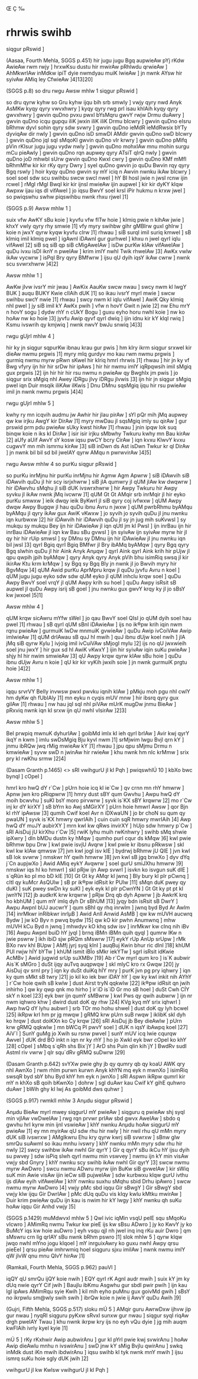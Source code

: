 Œ Ç ‰
# rhrwis swihb

siqgur pRswid ]

(Aasaa, Fourth Mehla, SGGS p.451)
hir jugu jugu Bgq aupwieAw pYj rKdw AwieAw rwm rwjy ]
hrxwKsu dustu hir mwirAw pRhlwdu qrwieAw ]
AhMkwrIAw inMdkw ipiT dyie nwmdyau muiK lwieAw ]
jn nwnk AYsw hir syivAw AMiq ley CfwieAw ]4]13]20]


(SGGS p.8)
so dru rwgu Awsw mhlw 1
siqgur pRswid ]

so dru qyrw kyhw so Gru kyhw ijqu bih srb smwly ]
vwjy qyry nwd Anyk AsMKw kyqy qyry vwvxhwry ] 
kyqy qyry rwg prI isau khIAih kyqy qyry gwvxhwry ] 
gwvin quDno pvxu pwxI bYsMqru gwvY rwjw Drmu duAwry ] 
gwvin quDno icqu gupqu iliK jwxin iliK iliK Drmu bIcwry ] 
gwvin quDno eIsru bRhmw dyvI sohin qyry sdw svwry ] 
gwvin quDno ieMdR ieMdRwsix bYTy dyviqAw dir nwly ] 
gwvin quDno isD smwDI AMdir gwvin quDno swD bIcwry ] 
gwvin quDno jqI sqI sMqoKI gwvin quDno vIr krwry ] 
gwvin quDno pMifq pVin rKIsur jugu jugu vydw nwly ] 
gwvin quDno mohxIAw mnu mohin surgu mCu pieAwly ] 
gwvin quDno rqn aupwey qyry ATsiT qIrQ nwly ] 
gwvin quDno joD mhwbl sUrw gwvin quDno KwxI cwry ] 
gwvin quDno KMf mMfl bRhmMfw kir kir rKy qyry Dwry ] 
syeI quDno gwvin jo quDu Bwvin rqy qyry Bgq rswly ] 
hoir kyqy quDno gwvin sy mY iciq n Awvin nwnku ikAw bIcwry ] 
soeI soeI sdw scu swihbu swcw swcI nweI ] 
hY BI hosI jwie n jwsI rcnw ijin rcweI ] 
rMgI rMgI BwqI kir kir ijnsI mwieAw ijin aupweI ] 
kir kir dyKY kIqw Awpxw ijau iqs dI vifAweI ] 
jo iqsu BwvY soeI krsI iPir hukmu n krxw jweI ] 
so pwiqswhu swhw piqswihbu nwnk rhxu rjweI ]1] 

(SGGS p.9)
Awsw mhlw 1 ]

suix vfw AwKY sBu koie ] 
kyvfu vfw fITw hoie ] 
kImiq pwie n kihAw jwie ] 
khxY vwly qyry rhy smwie ]1] 
vfy myry swihbw gihr gMBIrw guxI ghIrw ] 
koie n jwxY qyrw kyqw kyvfu cIrw ]1] rhwau ] 
siB surqI imil suriq kmweI ] 
sB kImiq imil kImiq pweI ] 
igAwnI iDAwnI gur gurhweI ] 
khxu n jweI qyrI iqlu vifAweI ]2] 
siB sq siB qp siB cMigAweIAw ] 
isDw purKw kIAw vifAweIAw ] 
quDu ivxu isDI iknY n pweIAw ] 
krim imlY nwhI Twik rhweIAw ]3] 
AwKx vwlw ikAw vycwrw ] 
isPqI Bry qyry BMfwrw ] 
ijsu qU dyih iqsY ikAw cwrw ] 
nwnk scu svwrxhwrw ]4]2] 

Awsw mhlw 1 ]

AwKw jIvw ivsrY mir jwau ] 
AwKix AauKw swcw nwau ] 
swcy nwm kI lwgY BUK ] 
auqu BUKY Kwie clIAih dUK ]1] 
so ikau ivsrY myrI mwie ] 
swcw swihbu swcY nwie ]1] rhwau ] 
swcy nwm kI iqlu vifAweI ] 
AwiK Qky kImiq nhI pweI ] 
jy siB imil kY AwKx pwih ] 
vfw n hovY Gwit n jwie ]2] 
nw Ehu mrY n hovY sogu ] 
dydw rhY n cUkY Bogu ] 
guxu eyho horu nwhI koie ] 
nw ko hoAw nw ko hoie ]3] 
jyvfu Awip qyvf qyrI dwiq ] 
ijin idnu kir kY kIqI rwiq ] 
Ksmu ivswrih qy kmjwiq ] 
nwnk nwvY bwJu snwiq ]4]3] 

rwgu gUjrI mhlw 4 ]

hir ky jn siqgur sqpurKw ibnau krau gur pwis ] 
hm kIry ikrm siqgur srxweI kir dieAw nwmu prgwis ]1] 
myry mIq gurdyv mo kau rwm nwmu prgwis ] 
gurmiq nwmu myrw pRwn sKweI hir kIriq hmrI rhrwis ]1] rhwau ] 
hir jn ky vf Bwg vfyry ijn hir hir srDw hir ipAws ] 
hir hir nwmu imlY iqRpqwsih imil sMgiq gux prgwis ]2] 
ijn hir hir hir rsu nwmu n pwieAw qy BwghIx jm pwis ] 
jo siqgur srix sMgiq nhI Awey iDRgu jIvy iDRgu jIvwis ]3] 
ijn hir jn siqgur sMgiq pweI iqn Duir msqik iliKAw ilKwis ] 
Dnu DMnu sqsMgiq ijqu hir rsu pwieAw imil jn nwnk nwmu prgwis ]4]4] 

rwgu gUjrI mhlw 5 ]

kwhy ry mn icqvih audmu jw Awhir hir jIau pirAw ] 
sYl pQr mih jMq aupwey qw kw irjku AwgY kir DirAw ]1] 
myry mwDau jI sqsMgiq imly su qirAw ] 
gur prswid prm pdu pwieAw sUky kwst hirAw ]1] rhwau ] 
jnin ipqw lok suq binqw koie n iks kI DirAw ] 
isir isir irjku sMbwhy Twkuru kwhy mn Bau kirAw ]2] 
aUfy aUif AwvY sY kosw iqsu pwCY bcry CirAw ] 
iqn kvxu KlwvY kvxu cugwvY mn mih ismrnu kirAw ]3] 
siB inDwn ds Ast isDwn Twkur kr ql DirAw ] 
jn nwnk bil bil sd bil jweIAY qyrw AMqu n pwrwvirAw ]4]5] 

rwgu Awsw mhlw 4 so purKu
siqgur pRswid ]

so purKu inrMjnu hir purKu inrMjnu hir Agmw Agm Apwrw ] 
siB iDAwvih siB iDAwvih quDu jI hir scy isrjxhwrw ] 
siB jIA qumwry jI qUM jIAw kw dwqwrw ] 
hir iDAwvhu sMqhu jI siB dUK ivswrxhwrw ] 
hir Awpy Twkuru hir Awpy syvku jI ikAw nwnk jMq ivcwrw ]1] 
qUM Gt Gt AMqir srb inrMqir jI hir eyko purKu smwxw ] 
ieik dwqy ieik ByKwrI jI siB qyry coj ivfwxw ] 
qUM Awpy dwqw Awpy Bugqw jI hau quDu ibnu Avru n jwxw ] 
qUM pwrbRhmu byAMqu byAMqu jI qyry ikAw gux AwiK vKwxw ] 
jo syvih jo syvih quDu jI jnu nwnku iqn kurbwxw ]2] 
hir iDAwvih hir iDAwvih quDu jI sy jn jug mih suKvwsI ] 
sy mukqu sy mukqu Bey ijn hir iDAwieAw jI iqn qUtI jm kI PwsI ] 
ijn inrBau ijn hir inrBau iDAwieAw jI iqn kw Bau sBu gvwsI ] 
ijn syivAw ijn syivAw myrw hir jI qy hir hir rUip smwsI ] 
sy DMnu sy DMnu ijn hir iDAwieAw jI jnu nwnku iqn bil jwsI ]3] 
qyrI Bgiq qyrI Bgiq BMfwr jI Bry ibAMq byAMqw ] 
qyry Bgq qyry Bgq slwhin quDu jI hir Aink Anyk Anµqw ] 
qyrI Aink qyrI Aink krih hir pUjw jI qpu qwpih jpih byAMqw ] 
qyry Anyk qyry Anyk pVih bhu isimRiq swsq jI kir ikirAw Ktu krm krMqw ] 
sy Bgq sy Bgq Bly jn nwnk jI jo Bwvih myry hir BgvMqw ]4] 
qUM Awid purKu AprMpru krqw jI quDu jyvfu Avru n koeI ] 
qUM jugu jugu eyko sdw sdw qUM eyko jI qUM inhclu krqw soeI ] 
quDu Awpy BwvY soeI vrqY jI qUM Awpy krih su hoeI ] 
quDu Awpy isRsit sB aupweI jI quDu Awpy isrij sB goeI ] 
jnu nwnku gux gwvY krqy ky jI jo sBsY kw jwxoeI ]5]1] 

Awsw mhlw 4 ]

qUM krqw sicAwru mYfw sWeI ] 
jo qau BwvY soeI QIsI jo qUM dyih soeI hau pweI ]1] rhwau ] 
sB qyrI qUM sBnI iDAwieAw ] 
ijs no ik®pw krih iqin nwm rqnu pwieAw ] 
gurmuiK lwDw mnmuiK gvwieAw ] 
quDu Awip ivCoiVAw Awip imlwieAw ]1] 
qUM drIAwau sB quJ hI mwih ] 
quJ ibnu dUjw koeI nwih ] 
jIA jMq siB qyrw Kylu ] 
ivjoig imil ivCuiVAw sMjogI mylu ]2] 
ijs no qU jwxwieih soeI jnu jwxY ] 
hir gux sd hI AwiK vKwxY ] 
ijin hir syivAw iqin suKu pwieAw ] 
shjy hI hir nwim smwieAw ]3] 
qU Awpy krqw qyrw kIAw sBu hoie ] 
quDu ibnu dUjw Avru n koie ] 
qU kir kir vyKih jwxih soie ] 
jn nwnk gurmuiK prgtu hoie ]4]2]
 
Awsw mhlw 1 ]

iqqu srvrVY BeIly invwsw pwxI pwvku iqnih kIAw ] 
pMkju moh pgu nhI cwlY hm dyKw qh fUbIAly ]1] 
mn eyku n cyqis mUV mnw ] 
hir ibsrq qyry gux gilAw ]1] rhwau ] 
nw hau jqI sqI nhI piVAw mUrK mugDw jnmu BieAw ] 
pRxviq nwnk iqn kI srxw ijn qU nwhI vIsirAw ]2]3] 

Awsw mhlw 5 ]

BeI prwpiq mwnuK dyhurIAw ] 
goibMd imlx kI ieh qyrI brIAw ] 
Avir kwj qyrY ikqY n kwm ] 
imlu swDsMgiq Bju kyvl nwm ]1] 
srMjwim lwgu Bvjl qrn kY ] 
jnmu ibRQw jwq rMig mwieAw kY ]1] rhwau ] 
jpu qpu sMjmu Drmu n kmwieAw ] 
syvw swD n jwinAw hir rwieAw ] 
khu nwnk hm nIc krMmw ] 
srix pry kI rwKhu srmw ]2]4] 

(Dasam Granth p.1465)
<>
sRI vwihgurU jI kI Pqh ]
pwiqswhIÚ 10 ]
kbXo bwc bynqI ] cOpeI ]

hmrI kro hwQ dY r\`Cw ]
pUrn hoie icq kI ie\`Cw ] 
qv crnn mn rhY hmwrw ] 
Apnw jwn kro pRiqpwrw ]1]
hmry dust sBY qum Gwvhu ] 
Awpu hwQ dY moih bcwvhu ]
suKI bsY moro pirvwrw ]
syvk is\`KX sBY krqwrw ]2]
mo r\`Cw inj kr dY kirXY ]
sB bYrn ko Awj sMGirXY ]
pUrn hoie hmwrI Awsw ]
qor Bjn kI rhY ipAwsw ]3]
qumih Cwif koeI Avr n iDXwaUN ]
jo br choN su qum qy pwaUN ]
syvk is\`KX hmwry qwrIAih ]
cuin cuin sqR hmwry mwrIAih ]4]
Awp hwQ dY muJY aubirXY ]
mrn kwl kw qRws invirXY ]
hUjo sdw hmwry p\`Cw ]
sRI AisDuj jU kirXhu r\`Cw ]5]
rwiK lyhu muih rwKnhwry ]
swihb sMq shwie ipXwry ]
dIn bMDu dustn ky hMqw ]
qumho purI cqur ds kMqw ]6]
kwl pwie bRhmw bpu Drw ]
kwl pwie isvjU Avqrw ] 
kwl pwie kr ibsnu pRkwsw ] 
skl kwl kw kIAw qmwsw ]7]
jvn kwl jogI isv kIE ] 
bydrwj bRhmw jU QIE ] 
jvn kwl sB lok svwrw ] 
nmskwr hY qwih hmwrw ]8]
jvn kwl sB jgq bnwXo ] 
dyv dYq j\`Cn aupjwXo ]
Awid AMiq eykY Avqwrw ] 
soeI gurU smiJXhu hmwrw ]9]
nmskwr iqs hI ko hmwrI ] 
skl pRjw ijn Awp svwrI ]
isvkn ko isvgun suK dIE ]
s\`qRün ko pl mo bD kIE ]10]
Gt Gt ky AMqr kI jwnq ]
Bly bury kI pIr pCwnq ] 
cItI qy kuMcr AsQUlw ] 
sB pr ik®pw idRsit kr PUlw ]11]
sMqn duK pwey qy duKI ] 
suK pwey swDn ky suKI ] 
eyk eyk kI pIr pCwnYN ]
Gt Gt ky pt pt kI jwnYN ]12]
jb audkrK krw krqwrw ] 
pRjw Drq qb dyh Apwrw ] 
jb AwkrK krq ho kbhUM ] 
qum mY imlq dyh Dr sBhUM ]13]
jyqy bdn isRsit sB DwrY ] 
Awpu AwpnI bUJ aucwrY ]
qum sBhI qy rhq inrwlm ]
jwnq byd Byd Ar Awlm ]14]
inrMkwr inRibkwr inrlµB ] 
Awid AnIl Anwid AsMB ] 
qw kw mUVH aucwrq Bydw ] 
jw kO Byv n pwvq bydw ]15]
qw kO kir pwhn Anumwnq ] 
mhw mUVH kCu Byd n jwnq ]
mhwdyv kO khq sdw isv ] 
inrMkwr kw cInq nih iBv ]16]
Awpu AwpnI buiD hY jyqI ] 
brnq iBMn iBMn quih qyqI ] 
qumrw lKw n jwie pswrw ]
ikh ibiD sjw pRQm sMswrw ]17]
eykY rUp AnUp srUpw ] 
rMk BXo rwv khI BUpw ]
AMfj jyrj syqj kInI ]
auqBuj Kwin bhur ric dInI ]18]
khUM PUl rwjw hÍY bYTw ]
khUM ismit iBÎo sMkr iekYTw ]
sgrI isRsit idKwie AcMBv ]
Awid jugwid srUp suXMBv ]19]
Ab r\`Cw myrI qum kro ]
is\`K aubwir Ais\`K sMGro ]
duSt ijqy auTvq auqpwqw ] 
skl mlyC kro rx Gwqw ]20]
jy AisDuj qv srnI pry ]
iqn ky duSt duiKq hÍY mry ]
purK jvn pg pry iqhwry ] 
iqn ky qum sMkt sB twry ]21]
jo kil ko iek bwr iDAY hY ]
qw ky kwl inkit nih AYhY ]
r\`Cw hoie qwih sB kwlw ]
dust Airst tryN qqkwlw ]22]
ik®pw idRsit qn jwih inhirho ] 
qw ky qwp qnk mo hirho ]
ir\`iD is\`iD Gr mo sB hoeI ] 
duSt Cwh CÍY skY n koeI ]23]
eyk bwr ijn qumY sMBwrw ]
kwl Pws qy qwih aubwrw ]
ijn nr nwm iqhwro khw ] 
dwird dust doK qy rhw ]24]
KVg kyq mY srix iqhwrI ] 
Awp hwQ dY lyhu aubwrI ]
srb TOr mo hohu shweI ] 
dust doK qy lyh bcweI ]25]
ikRpw krI hm pr jg mwqw ]
gRMQ krw pUrn suB rwqw ]
iklibK skl dyh ko hrqw ] 
dust doiKXn ko Cy krqw ]26]
sRI AisDuj jb Bey dieAwlw ] 
pUrn krw gRMQ qqkwlw ]
mn bWCq Pl pwvY soeI ]
dUK n iqsY ibAwpq koeI ]27]
AiV\`l ]
SunY guMg jo Xwih su rsnw pwveI ] 
sunY mUV icq lwie cqurqw AwveI ] 
dUK drd BO inkt n iqn nr ky rhY ]
ho jo XwkI eyk bwr cOpeI ko khY ]28]
cOpeI ]
sMbq s\`qRh shs Bix\`jY ] 
ArD shs Puin qIin kih\`jY ] 
BwdRv sudI AstmI riv vwrw ] 
qIr squ\`dRv gRMQ suDwrw ]29]

(Dasam Granth  p.642)
svYXw
pwie ghy jb qy qumry qb qy koaU AWK qry nhI AwnXo ]
rwm rhIm purwn kurwn Anyk khYN mq eyk n mwnXo ]
isimRiq swsqR byd sbY bhu Byd khY hm eyk n jwnXo ]
sRI Aspwn ikRpw qumrI kir mY n khXo sB qoih bKwnXo ]
dohrw ]
sgl duAwr kau Cwif kY gihE quhwro duAwr ] 
bWih ghy kI lwj As goibMd dws quhwr ]


(SGGS p.917)
rwmklI mhlw 3 Anµdu
siqgur pRswid ]

Anµdu BieAw myrI mwey siqgurU mY pwieAw ] 
siqguru q pwieAw shj syqI min vjIAw vwDweIAw ] 
rwg rqn prvwr prIAw sbd gwvx AweIAw ] 
sbdo q gwvhu hrI kyrw min ijnI vswieAw ] 
khY nwnku Anµdu hoAw siqgurU mY pwieAw ]1] 
ey mn myirAw qU sdw rhu hir nwly ] 
hir nwil rhu qU mMn myry dUK siB ivswrxw ] 
AMgIkwru Ehu kry qyrw kwrj siB svwrxw ] 
sBnw glw smrQu suAwmI so ikau mnhu ivswry ] 
khY nwnku mMn myry sdw rhu hir nwly ]2] 
swcy swihbw ikAw nwhI Gir qyrY ] 
Gir q qyrY sBu ikCu hY ijsu dyih su pwvey ] 
sdw isPiq slwh qyrI nwmu min vswvey ] 
nwmu ijn kY min visAw vwjy sbd Gnyry ] 
khY nwnku scy swihb ikAw nwhI Gir qyrY ]3] 
swcw nwmu myrw AwDwro ] 
swcu nwmu ADwru myrw ijin BuKw siB gvweIAw ] 
kir sWiq suK min Awie visAw ijin ieCw siB pujweIAw ] 
sdw kurbwxu kIqw gurU ivthu ijs dIAw eyih vifAweIAw ] 
khY nwnku suxhu sMqhu sbid Drhu ipAwro ] 
swcw nwmu myrw AwDwro ]4] 
vwjy pMc sbd iqqu Gir sBwgY ] 
Gir sBwgY sbd vwjy klw ijqu Gir DwrIAw ] 
pMc dUq quDu vis kIqy kwlu kMtku mwirAw ] 
Duir krim pwieAw quDu ijn kau is nwim hir kY lwgy ] 
khY nwnku qh suKu hoAw iqqu Gir Anhd vwjy ]5] 

(SGGS p.1429)
muMdwvxI mhlw 5 ] 
Qwl ivic iqMin vsqU peIE squ sMqoKu vIcwro ] 
AMimRq nwmu Twkur kw pieE ijs kw sBsu ADwro ] 
jy ko KwvY jy ko BuMcY iqs kw hoie auDwro ] 
eyh vsqu qjI nh jweI inq inq rKu auir Dwro ] 
qm sMswru crn lig qrIAY sBu nwnk bRhm pswro ]1] 
slok mhlw 5 ]
qyrw kIqw jwqo nwhI mYno jogu kIqoeI ]
mY inrguixAwry ko guxu nwhI Awpy qrsu pieEeI ] 
qrsu pieAw imhrwmiq hoeI siqguru sjxu imilAw ] 
nwnk nwmu imlY qW jIvW qnu mnu QIvY hirAw ]1] 

(Ramkali, Fourth Mehla, SGGS p.962)
pauVI ]

iqQY qU smrQu ijQY koie nwih ] 
EQY qyrI rK AgnI audr mwih ] 
suix kY jm ky dUq nwie qyrY Cif jwih ] 
Baujlu ibKmu Asgwhu gur sbdI pwir pwih ] 
ijn kau lgI ipAws AMimRqu syie Kwih ] 
kil mih eyho puMnu gux goivMd gwih ] 
sBsY no ikrpwlu sm@wly swih swih ] 
ibrQw koie n jwie ij AwvY quDu Awih ]9] 

(Gujri, Fifth Mehla, SGGS p.517)
sloku mÚ 5 ] 
AMqir guru AwrwDxw ijhvw jip gur nwau ] 
nyqRI siqguru pyKxw sRvxI sunxw gur nwau ] 
siqgur syqI riqAw drgh pweIAY Twau ] 
khu nwnk ikrpw kry ijs no eyh vQu dyie ] 
jg mih auqm kwFIAih ivrly kyeI kyie ]1] 

mÚ 5 ]
rKy rKxhwir Awip aubwirAnu ] 
gur kI pYrI pwie kwj svwirAnu ] 
hoAw Awip dieAwlu mnhu n ivswirAnu ] 
swD jnw kY sMig Bvjlu qwirAnu ] 
swkq inMdk dust iKn mwih ibdwirAnu ] 
iqsu swihb kI tyk nwnk mnY mwih ] 
ijsu ismrq suKu hoie sgly dUK jwih ]2] 


vwihgurU jI kw Kwlsw vwihgurU jI kI Pqh ]


